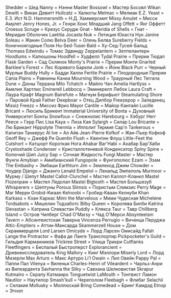 Shedder = Шед
Nanny = Нэнни
Master Bossowl = Мастер Босовл
Wikan Dewitt = Викан Девитт
Hullcatz = Халкоты
Melmac = Мелмак
E.Z. Yeast = Е.З. Ист
N.D. Hammersmith = Н.Д. Хаммерсмит
Missy Amulet = Мисси Амулет
Jenry Hones, Jr. = Генри Хонс Младший
Jang Offett = Янг Оффетт
Croesus Scruge = Крезус Скрудж
Gnat - Meridia of Shells = Гнат - Меридия Оболочек
Laetitia Jocasta Nuk = Летиция Юкаста Нук
Janine Soleau = Жанин Солю
Belva Deer = Олень Белва
Sureberry Fields = Конечноягодные Поля
Hu-Sed-Tusei-Bald = Ху-Сед-Тусей-Бальд
Thomass Edwindu = Томас Эдвинду
Zeppelantern = Зеппелантерн
Hoodlums = Капюшоны
Hoodfell = Худфелл
Tydal Prairie = Прерии Тюдал
Flask Garden = Сад Склянок
Monty's Prairie = Прерии Монти
Gnarled Barklee's Forest = Лес Корявого Баркли
Jonk = Йонк
Black Purr = Черный Мурлык
Buddy Hully = Бадди Халли
Fertile Prairie = Плодородные Прерии
Cania Plains = Равнины Каниа
Mourning Wood = Траурный Лес
Terrana Dune = Дюны Террана
Milo Tchatch = Майло Чач
Amelia Hartlyss = Амелия Хартлис
Eminerell Lebbocq = Эминерелл Лебок
Laura Craft = Лаура Крафт
Magnum Bairefute = Магнум Берифьют
Steamulating Shore = Паровой Край
Father Deepboar = Отец Дипбор
Freezepop = Заледенец
Missiz Freezz = Миссиз Фриз
Mayor Cantile = Майор Кантайл
Lucille Bricant = Люсиль Брикент
Immaterial University of Bonta = Духовный Университет Бонты
Snowfoux = Снежнолис
Harebourg = Хэбург
Herr Peece = Герр Пис
Lisa Kaya = Лиза Кая
Sylargh = Силар
Lou Bricante = Лю Брикант
Hippolyte Thermia = Ипполит Термия
Cap'n Tankerous = Капитан Танкерус
Al Ive = Ал Айв
Jean-Pierre Kofkof = Жан-Пьер Кофкоф
Geoff Rey = Джефф Ри
Quentin Flush = Квентин Флуш
Little-Feet the Cutshort = Катшорт Короткая Нога
Ahabar Bar'Habi = Ахабар Бар'Хаби
Crystoshade Condenser = Кристаллотеневой Конденсатор
Spiny Spine = Колючий Шип
Juicy Sap = Сочная Жидкость
Fungi Master = Мастер Фунги
Amybian = Амибианский
Fungopole = Фунгополюс
Ezam = Эзам
The Embashy = Эмбаши
Earthturn Jim = Землеход Джим
Chowder = Чоудер
Django = Джанго
Lenald Empelol = Ленальд Эмпелоль
Murmoor = Мурму / Шепут
Mastel Callot-Clunchel = Мастел Каллот-Кланкл
Mastel Flozenpaw = Мастел Ледолап
Mastel Bigtooth = Мастел Большезуб
Whisperers = Шептуны
Porous Slimsis = Пористым Слимзис
Perry Mage = Маг Мерри
Grobid-Kwaan Kelnoobi = Гробид-Кваан Келнуби
Khan Karkass = Кхан Каркас
Mimi the Marvelous = Мими Чудесная
Michelene Tordsabots = Мишелин Тодзаботс
Bilby Queen = Королева Билби
Katrina Slevastan = Катрина Слевастан
Puddly = Клякса
Taur = Тавр
Chillberg Island = Остров Чилберг
Chad O'Marsy = Чад О'Мерси
Absynteeism Tavern = Абсинтеистская Таверна
Vincenza Perrugio = Виченца Перуджа
Attic-Emptiers = Аттик-Мансарда
Skammerzell House = Дом Скраммерцеля
Lord Larsen Omicyde = Лорд Ларсен Омисайд
Fafah Lange the Protractor = Фафа де Ланге Транспортир
Pickpocketer's Guild = Гильдия Карманников
Trickree Street = Улица Трикри
Cutflanks Fleetfingers = Беспалый Быстроперст
Explorancient = Древнеисследователь
King Mallory = Кинг Мэллори
Miserly Lord = Лорд Мизерли
Max Arturo = Макс Артуро
Li'l Owain = Лил Овейн
Pappy Pal = Паппи Пал
Vilenya = Виленья
Charles-Henri of Vileardent = Чарльз-Анри из Вилеардента
Savhanna the Silky = Савхана Шелковистая
Skrapur Kutmairo = Скрапу Катмаиро
Tonguetwist LaMouth = Тонтвист Ламон
Nautilor = Наутилор
Smash'kull = Череполом
Fleebagh = Флибаг
Selachii = Селакия
Mollusky = Моллюскай
Bring Comedead = Бринг Камдэд
Etnop = Этноп
